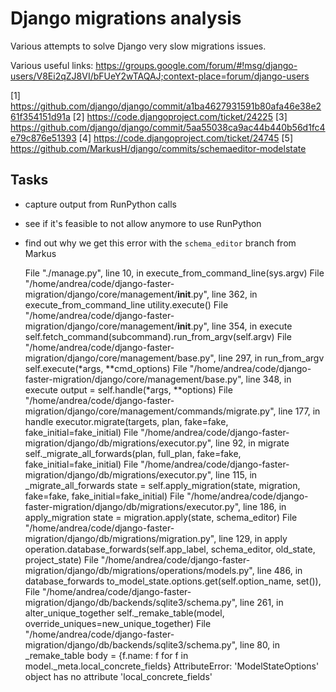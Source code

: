 # Django migrations analysis

Various attempts to solve Django very slow migrations issues.

Various useful links:
https://groups.google.com/forum/#!msg/django-users/V8Ei2qZJ8VI/bFUeY2wTAQAJ;context-place=forum/django-users

[1] https://github.com/django/django/commit/a1ba4627931591b80afa46e38e261f354151d91a 
[2] https://code.djangoproject.com/ticket/24225 
[3] https://github.com/django/django/commit/5aa55038ca9ac44b440b56d1fc4e79c876e51393 
[4] https://code.djangoproject.com/ticket/24745 
[5] https://github.com/MarkusH/django/commits/schemaeditor-modelstate 

## Tasks

- capture output from RunPython calls
- see if it's feasible to not allow anymore to use RunPython

- find out why we get this error with the `schema_editor` branch from Markus

    File "./manage.py", line 10, in <module>
        execute_from_command_line(sys.argv)
      File "/home/andrea/code/django-faster-migration/django/core/management/__init__.py", line 362, in execute_from_command_line
        utility.execute()
      File "/home/andrea/code/django-faster-migration/django/core/management/__init__.py", line 354, in execute
        self.fetch_command(subcommand).run_from_argv(self.argv)
      File "/home/andrea/code/django-faster-migration/django/core/management/base.py", line 297, in run_from_argv
        self.execute(*args, **cmd_options)
      File "/home/andrea/code/django-faster-migration/django/core/management/base.py", line 348, in execute
        output = self.handle(*args, **options)
      File "/home/andrea/code/django-faster-migration/django/core/management/commands/migrate.py", line 177, in handle
        executor.migrate(targets, plan, fake=fake, fake_initial=fake_initial)
      File "/home/andrea/code/django-faster-migration/django/db/migrations/executor.py", line 92, in migrate
        self._migrate_all_forwards(plan, full_plan, fake=fake, fake_initial=fake_initial)
      File "/home/andrea/code/django-faster-migration/django/db/migrations/executor.py", line 115, in _migrate_all_forwards
        state = self.apply_migration(state, migration, fake=fake, fake_initial=fake_initial)
      File "/home/andrea/code/django-faster-migration/django/db/migrations/executor.py", line 186, in apply_migration
        state = migration.apply(state, schema_editor)
      File "/home/andrea/code/django-faster-migration/django/db/migrations/migration.py", line 129, in apply
        operation.database_forwards(self.app_label, schema_editor, old_state, project_state)
      File "/home/andrea/code/django-faster-migration/django/db/migrations/operations/models.py", line 486, in database_forwards
        to_model_state.options.get(self.option_name, set()),
      File "/home/andrea/code/django-faster-migration/django/db/backends/sqlite3/schema.py", line 261, in alter_unique_together
        self._remake_table(model, override_uniques=new_unique_together)
      File "/home/andrea/code/django-faster-migration/django/db/backends/sqlite3/schema.py", line 80, in _remake_table
        body = {f.name: f for f in model._meta.local_concrete_fields}
    AttributeError: 'ModelStateOptions' object has no attribute 'local_concrete_fields'
